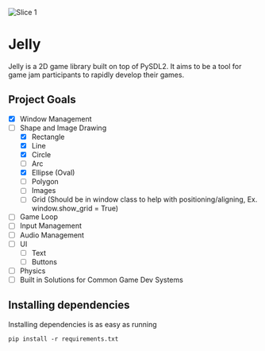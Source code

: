 ![Slice 1](https://github.com/developer-egg/jelly/assets/88744505/ab836a5f-8c1e-4c8e-8796-584e3a70bf5a)

# Jelly

Jelly is a 2D game library built on top of PySDL2. It aims to be a tool for game jam participants to rapidly develop their games.

## Project Goals
- [x] Window Management
- [ ] Shape and Image Drawing
  - [x] Rectangle
  - [x] Line
  - [x] Circle
  - [ ] Arc
  - [x] Ellipse (Oval)
  - [ ] Polygon
  - [ ] Images
  - [ ] Grid (Should be in window class to help with positioning/aligning, Ex. window.show_grid = True)
- [ ] Game Loop    
- [ ] Input Management
- [ ] Audio Management
- [ ] UI
  - [ ] Text
  - [ ] Buttons   
- [ ] Physics
- [ ] Built in Solutions for Common Game Dev Systems

## Installing dependencies

Installing dependencies is as easy as running 

```
pip install -r requirements.txt
```
